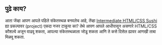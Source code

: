 ## पुढे काय?

आता जेंव्हा आपण आपले पहिले संकेतस्थळ बनवलेच आहे, तेंव्हा [Intermediate HTML/CSS Sushi](https://projects.raspberrypi.org/en/projects/cd-intermediate-html-css-sushi/) ह्या प्रकल्पावर (project) एकदा नजर टाकूया का? तेथे आपण आपले आधीपासून असणारे HTML/CSS कौशल्ये अजून वाढवू शकता, आपल्या संकेतस्थळाला जोडू शकता आणि ते कसे दिसेल ह्यावर आणखी ताबा मिळवू शकता.